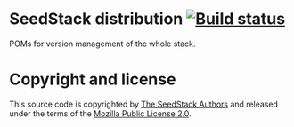 # SeedStack distribution [![Build status](https://travis-ci.org/seedstack/distribution.svg?branch=master)](https://travis-ci.org/seedstack/distribution)

POMs for version management of the whole stack. 

# Copyright and license

This source code is copyrighted by [The SeedStack Authors](https://github.com/seedstack/seedstack/blob/master/AUTHORS) and
released under the terms of the [Mozilla Public License 2.0](https://www.mozilla.org/MPL/2.0/). 
